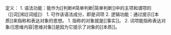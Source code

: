 定义：
	1. 语法功能：能作为[[判断#简单判断|简单判断]]中的主项和谓项的（[[词]]和[[词组]]）
		1. 可作该语法成分，即是词项
	2. 逻辑功能：通过提示[[本质]]来指称和表达对象的思想。
		1. 指称的对象就是[[事实]]。
		2. 词项能指称表达对象/[[思维内容|思维对象]]是因为它提示了对象的[[本质]]。